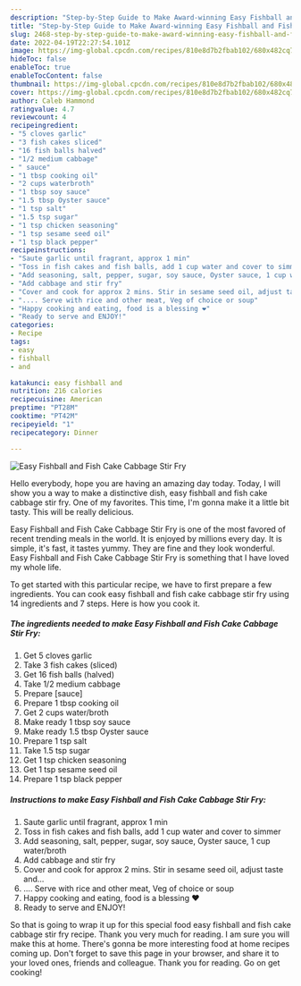```yaml
---
description: "Step-by-Step Guide to Make Award-winning Easy Fishball and Fish Cake Cabbage Stir Fry"
title: "Step-by-Step Guide to Make Award-winning Easy Fishball and Fish Cake Cabbage Stir Fry"
slug: 2468-step-by-step-guide-to-make-award-winning-easy-fishball-and-fish-cake-cabbage-stir-fry
date: 2022-04-19T22:27:54.101Z
image: https://img-global.cpcdn.com/recipes/810e8d7b2fbab102/680x482cq70/easy-fishball-and-fish-cake-cabbage-stir-fry-recipe-main-photo.jpg
hideToc: false
enableToc: true
enableTocContent: false
thumbnail: https://img-global.cpcdn.com/recipes/810e8d7b2fbab102/680x482cq70/easy-fishball-and-fish-cake-cabbage-stir-fry-recipe-main-photo.jpg
cover: https://img-global.cpcdn.com/recipes/810e8d7b2fbab102/680x482cq70/easy-fishball-and-fish-cake-cabbage-stir-fry-recipe-main-photo.jpg
author: Caleb Hammond
ratingvalue: 4.7
reviewcount: 4
recipeingredient:
- "5 cloves garlic"
- "3 fish cakes sliced"
- "16 fish balls halved"
- "1/2 medium cabbage"
- " sauce"
- "1 tbsp cooking oil"
- "2 cups waterbroth"
- "1 tbsp soy sauce"
- "1.5 tbsp Oyster sauce"
- "1 tsp salt"
- "1.5 tsp sugar"
- "1 tsp chicken seasoning"
- "1 tsp sesame seed oil"
- "1 tsp black pepper"
recipeinstructions:
- "Saute garlic until fragrant, approx 1 min"
- "Toss in fish cakes and fish balls, add 1 cup water and cover to simmer"
- "Add seasoning, salt, pepper, sugar, soy sauce, Oyster sauce, 1 cup water/broth"
- "Add cabbage and stir fry"
- "Cover and cook for approx 2 mins. Stir in sesame seed oil, adjust taste and..."
- ".... Serve with rice and other meat, Veg of choice or soup"
- "Happy cooking and eating, food is a blessing ❤️"
- "Ready to serve and ENJOY!"
categories:
- Recipe
tags:
- easy
- fishball
- and

katakunci: easy fishball and 
nutrition: 216 calories
recipecuisine: American
preptime: "PT28M"
cooktime: "PT42M"
recipeyield: "1"
recipecategory: Dinner

---
```



![Easy Fishball and Fish Cake Cabbage Stir Fry](https://img-global.cpcdn.com/recipes/810e8d7b2fbab102/680x482cq70/easy-fishball-and-fish-cake-cabbage-stir-fry-recipe-main-photo.jpg)

Hello everybody, hope you are having an amazing day today. Today, I will show you a way to make a distinctive dish, easy fishball and fish cake cabbage stir fry. One of my favorites. This time, I'm gonna make it a little bit tasty. This will be really delicious.



Easy Fishball and Fish Cake Cabbage Stir Fry is one of the most favored of recent trending meals in the world. It is enjoyed by millions every day. It is simple, it's fast, it tastes yummy. They are fine and they look wonderful. Easy Fishball and Fish Cake Cabbage Stir Fry is something that I have loved my whole life.


To get started with this particular recipe, we have to first prepare a few ingredients. You can cook easy fishball and fish cake cabbage stir fry using 14 ingredients and 7 steps. Here is how you cook it.

<!--inarticleads1-->

##### The ingredients needed to make Easy Fishball and Fish Cake Cabbage Stir Fry:

1. Get 5 cloves garlic
1. Take 3 fish cakes (sliced)
1. Get 16 fish balls (halved)
1. Take 1/2 medium cabbage
1. Prepare  [sauce]
1. Prepare 1 tbsp cooking oil
1. Get 2 cups water/broth
1. Make ready 1 tbsp soy sauce
1. Make ready 1.5 tbsp Oyster sauce
1. Prepare 1 tsp salt
1. Take 1.5 tsp sugar
1. Get 1 tsp chicken seasoning
1. Get 1 tsp sesame seed oil
1. Prepare 1 tsp black pepper




<!--inarticleads2-->

##### Instructions to make Easy Fishball and Fish Cake Cabbage Stir Fry:

1. Saute garlic until fragrant, approx 1 min
1. Toss in fish cakes and fish balls, add 1 cup water and cover to simmer
1. Add seasoning, salt, pepper, sugar, soy sauce, Oyster sauce, 1 cup water/broth
1. Add cabbage and stir fry
1. Cover and cook for approx 2 mins. Stir in sesame seed oil, adjust taste and...
1. .... Serve with rice and other meat, Veg of choice or soup
1. Happy cooking and eating, food is a blessing ❤️
1. Ready to serve and ENJOY!



So that is going to wrap it up for this special food easy fishball and fish cake cabbage stir fry recipe. Thank you very much for reading. I am sure you will make this at home. There's gonna be more interesting food at home recipes coming up. Don't forget to save this page in your browser, and share it to your loved ones, friends and colleague. Thank you for reading. Go on get cooking!
